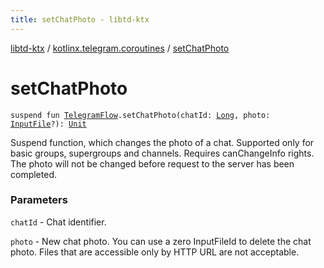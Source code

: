 ```yaml
---
title: setChatPhoto - libtd-ktx
---
```


[libtd-ktx](../index.html) / [kotlinx.telegram.coroutines](index.html) / [setChatPhoto](./set-chat-photo.html)

# setChatPhoto

`suspend fun `[`TelegramFlow`](../kotlinx.telegram.core/-telegram-flow/index.html)`.setChatPhoto(chatId: `[`Long`](https://kotlinlang.org/api/latest/jvm/stdlib/kotlin/-long/index.html)`, photo: `[`InputFile`](https://tdlibx.github.io/td/docs/org/drinkless/td/libcore/telegram/TdApi.InputFile.html)`?): `[`Unit`](https://kotlinlang.org/api/latest/jvm/stdlib/kotlin/-unit/index.html)

Suspend function, which changes the photo of a chat. Supported only for basic groups, supergroups
and channels. Requires canChangeInfo rights. The photo will not be changed before request to the
server has been completed.

### Parameters

`chatId` - Chat identifier.

`photo` - New chat photo. You can use a zero InputFileId to delete the chat photo. Files that
are accessible only by HTTP URL are not acceptable.